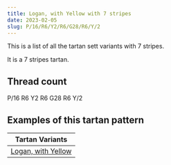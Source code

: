 ```yaml
---
title: Logan, with Yellow with 7 stripes
date: 2023-02-05
slug: P/16/R6/Y2/R6/G28/R6/Y/2
---
```

This is a list of all the tartan sett variants with 7 stripes.

It is a 7 stripes tartan.


## Thread count
P/16 R6 Y2 R6 G28 R6 Y/2

## Examples of this tartan pattern

| Tartan Variants |
|---------------|
| [Logan, with Yellow](/variants/p/16/r6/y2/r6/g28/r6/y/2-g008000-p800080-rc00000-yf0c000)||

